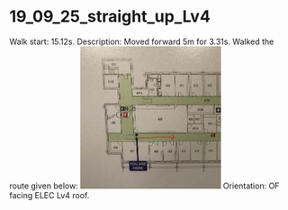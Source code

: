# 19_09_25_straight_up_Lv4

Walk start: 15.12s.
Description: Moved forward 5m for 3.31s. Walked the route given below:
<img src="straight2.jpg" alt="drawing" width="250"/>
Orientation: OF facing ELEC Lv4 roof.